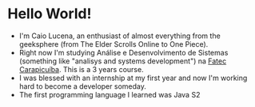 # Hello World!
- I'm Caio Lucena, an enthusiast of almost everything from the geeksphere (from The Elder Scrolls Online to One Piece).
- Right now I'm studying Análise e Desenvolvimento de Sistemas (something like "analisys and systems development") na [Fatec Carapicuíba](http://www.fateccarapicuiba.edu.br/). This is a 3 years course.
- I was blessed with an internship at my first year and now I'm working hard to become a developer someday.
- The first programming language I learned was Java S2
